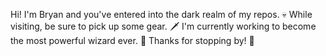 Hi! I'm Bryan and you've entered into the dark realm of my repos. 💀 
While visiting, be sure to pick up some gear. 🗡️ 
I'm currently working to become the most powerful wizard ever. 🔮 
Thanks for stopping by! 🍄 
